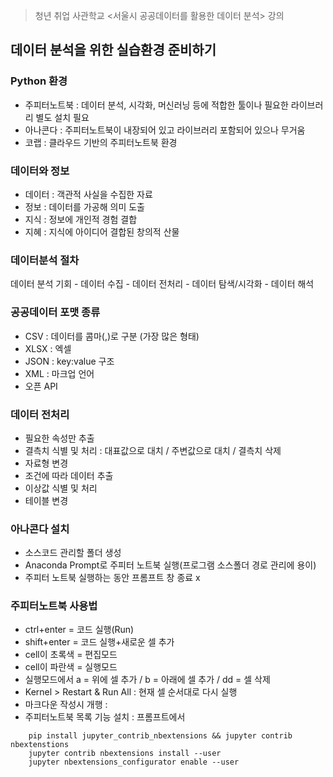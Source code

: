 > 청년 취업 사관학교 <서울시 공공데이터를 활용한 데이터 분석> 강의

## 데이터 분석을 위한 실습환경 준비하기

### Python 환경
* 주피터노트북 : 데이터 분석, 시각화, 머신러닝 등에 적합한 툴이나 필요한 라이브러리 별도 설치 필요
* 아나콘다 : 주피터노트북이 내장되어 있고 라이브러리 포함되어 있으나 무거움
* 코랩 : 클라우드 기반의 주피터노트북 환경

### 데이터와 정보
* 데이터 : 객관적 사실을 수집한 자료
* 정보 : 데이터를 가공해 의미 도출
* 지식 : 정보에 개인적 경험 결합
* 지혜 : 지식에 아이디어 결합된 창의적 산물

### 데이터분석 절차
데이터 분석 기회 - 데이터 수집 - 데이터 전처리 - 데이터 탐색/시각화 - 데이터 해석

### 공공데이터 포맷 종류
* CSV : 데이터를 콤마(,)로 구분 (가장 많은 형태)
* XLSX : 엑셀
* JSON : key:value 구조
* XML : 마크업 언어
* 오픈 API

### 데이터 전처리 
* 필요한 속성만 추출
* 결측치 식별 및 처리 : 대표값으로 대치 / 주변값으로 대치 / 결측치 삭제
* 자료형 변경
* 조건에 따라 데이터 추출
* 이상값 식별 및 처리
* 테이블 변경

### 아나콘다 설치
* 소스코드 관리할 폴더 생성
* Anaconda Prompt로 주피터 노트북 실행(프로그램 소스폴더 경로 관리에 용이)
* 주피터 노트북 실행하는 동안 프롬프트 창 종료 x

### 주피터노트북 사용법
* ctrl+enter = 코드 실행(Run)
* shift+enter = 코드 실행+새로운 셀 추가
* cell이 초록색 = 편집모드
* cell이 파란색 = 실행모드
* 실행모드에서 a = 위에 셀 추가 / b = 아래에 셀 추가 / dd = 셀 삭제
* Kernel > Restart & Run All : 현재 셀 순서대로 다시 실행
* 마크다운 작성시 개행 : <br>
* 주피터노트북 목록 기능 설치 : 프롬프트에서
```
    pip install jupyter_contrib_nbextensions && jupyter contrib nbextenstions
    jupyter contrib nbextensions install --user
    jupyter nbextensions_configurator enable --user
```



